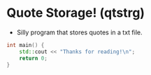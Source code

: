 # Quote Storage! (qtstrg)

- Silly program that stores quotes in a txt file.

```c++
int main() {
	std::cout << "Thanks for reading!\n";
	return 0;
}
```